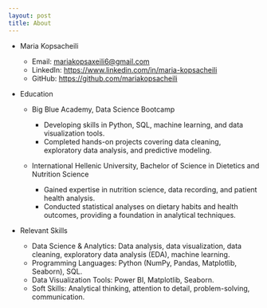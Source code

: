 ```yaml
---
layout: post
title: About
---
```


- Maria Kopsacheili 
  - Email: mariakopsaxeili6@gmail.com
  - LinkedIn: https://www.linkedin.com/in/maria-kopsacheili
  - GitHub: https://github.com/mariakopsacheili
 
- Education
  - Big Blue Academy, Data Science Bootcamp
    - Developing skills in Python, SQL, machine learning, and data visualization tools.
    - Completed hands-on projects covering data cleaning, exploratory data analysis, and predictive modeling.
      
  - International Hellenic University, Bachelor of Science in Dietetics and Nutrition Science
    - Gained expertise in nutrition science, data recording, and patient health analysis.
    - Conducted statistical analyses on dietary habits and health outcomes, providing a foundation in analytical techniques.
   
- Relevant Skills
  - Data Science & Analytics: Data analysis, data visualization, data cleaning, exploratory data analysis (EDA), machine learning.
  - Programming Languages: Python (NumPy, Pandas, Matplotlib, Seaborn), SQL.
  - Data Visualization Tools: Power BI, Matplotlib, Seaborn.
  - Soft Skills: Analytical thinking, attention to detail, problem-solving, communication.
